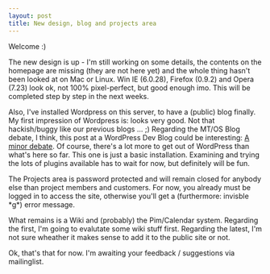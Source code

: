 ```yaml
--- 
layout: post
title: New design, blog and projects area
---
```

<p>Welcome :)</p>

<p>The new design is up - I'm still working on some details, the contents on the homepage are missing (they are not here yet) and the whole thing hasn't been looked at on Mac or Linux. Win IE (6.0.28), Firefox (0.9.2) and Opera (7.23) look ok, not 100% pixel-perfect, but good enough imo. This will be completed step by step in the next weeks. </p>

<p>Also, I've installed Wordpress on this server, to have a (public) blog finally. My first impression of Wordpress is: looks very good. Not that hackish/buggy like our previous blogs ... ;) Regarding the MT/OS Blog debate, I think, this post at a WordPress Dev Blog could be interesting: <a href="http://wordlog.com/wp-trackback.php/38">A minor debate</a>. Of course, there's a lot more to get out of WordPress than what's here so far. This one is just a basic installation. Examining and trying the lots of plugins available has to wait for now, but definitely will be fun. </p>

<p>The Projects area is password protected and will remain closed for anybody else than project members and customers. For now, you already must be logged in to access the site, otherwise you'll get a (furthermore: invisble *g*) error message.</p>

<p>What remains is a Wiki and (probably) the Pim/Calendar system. Regarding the first, I'm going to evalutate some wiki stuff first. Regarding the latest, I'm not sure wheather it makes sense to add it to the public site or not.</p>

<p>Ok, that's that for now.  I'm awaiting your feedback / suggestions via mailinglist.</p>

